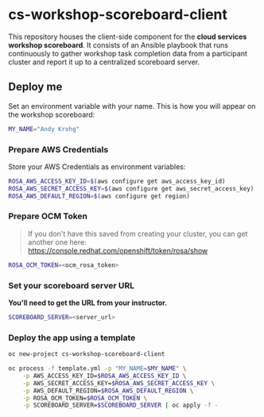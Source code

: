 # cs-workshop-scoreboard-client
This repository houses the client-side component for the **cloud services workshop scoreboard**. It consists of an Ansible playbook that runs continuously to gather workshop task completion data from a participant cluster and report it up to a centralized scoreboard server.

## Deploy me
Set an environment variable with your name. This is how you will appear on the workshop scoreboard:
```bash
MY_NAME="Andy Krohg"
```

### Prepare AWS Credentials
Store your AWS Credentials as environment variables:
```bash
ROSA_AWS_ACCESS_KEY_ID=$(aws configure get aws_access_key_id)
ROSA_AWS_SECRET_ACCESS_KEY=$(aws configure get aws_secret_access_key)
ROSA_AWS_DEFAULT_REGION=$(aws configure get region)
```

### Prepare OCM Token
> If you don't have this saved from creating your cluster, you can get another one here: https://console.redhat.com/openshift/token/rosa/show

```bash
ROSA_OCM_TOKEN=<ocm_rosa_token>
```

### Set your scoreboard server URL
**You'll need to get the URL from your instructor.**
```bash
SCOREBOARD_SERVER=<server_url>
```
### Deploy the app using a template
```bash
oc new-project cs-workshop-scoreboard-client

oc process -f template.yml -p "MY_NAME=$MY_NAME" \
    -p AWS_ACCESS_KEY_ID=$ROSA_AWS_ACCESS_KEY_ID \
    -p AWS_SECRET_ACCESS_KEY=$ROSA_AWS_SECRET_ACCESS_KEY \
    -p AWS_DEFAULT_REGION=$ROSA_AWS_DEFAULT_REGION \
    -p ROSA_OCM_TOKEN=$ROSA_OCM_TOKEN \
    -p SCOREBOARD_SERVER=$SCOREBOARD_SERVER | oc apply -f -
```

